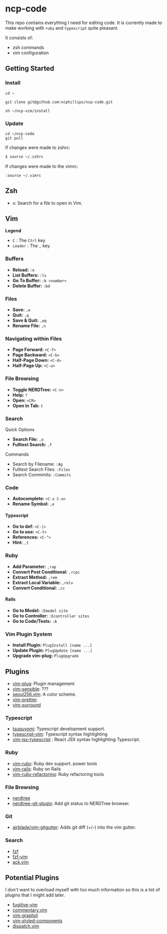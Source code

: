 # ncp-code 

This repo contains everything I need for editing code. It is currently 
made to make working with `ruby` and `typescript` quite pleasant. 

It consists of:

* zsh commands 
* vim configuration


## Getting Started

### Install

```ssh
cd ~

git clone git@github.com:ncphillips/ncp-code.git

sh ~/ncp-vim/install
```

### Update

```
cd ~/ncp-code
git pull
```

If changes were made to zshrc:

```zsh
$ source ~/.zshrc
```

If changes were made to the vimrc:

```vim
:source ~/.vimrc
```

## Zsh

* `o`: Search for a file to open in Vim.

## Vim

**Legend**

* `C` : The `Ctrl` key
* `Leader` : The `,` key.

### Buffers

<!-- TODO: Write about buffers and how they can be used. -->

* **Reload:** `:e` 
* **List Buffers:** `:ls`
* **Go To Buffer:** `:b <number>`
* **Delete Buffer:** `:bd`

### Files

* **Save:** `,w`
* **Quit:** `,q`
* **Save & Quit:** `,wq`
* **Rename File:** `,n`

### Navigating within Files

* **Page Forward:** `<C-f>`
* **Page Backward:** `<C-b>`
* **Half-Page Down:** `<C-d>`
* **Half-Page Up:** `<C-u>`

### File Browsing

* **Toggle NERDTree:** `<C-n>`
* **Help:** `?`
* **Open:** `<CR>`
* **Open in Tab:** `t`

<!-- NERDTree ScreenShot  -->

### Search

Quick Options

* **Search File:** `,o`
* **Fulltext Search:** `,f`

Commands

* Search by Filename: `:Ag`
* Fulltext Search Files: `:Files`
* Search Commmits: `:Commits`

<!-- Fulltext Search Gif -->
<!-- Filename Search Gif -->

### Code

* **Autocomplete:** `<C-x C-o>`
* **Rename Symbol:** `,e`
<!-- Autocomplete Gif for Ruby & Typescript  -->

#### Typescript

* **Go to def:** `<C-]>`
* **Go to use:** `<C-t>`
* **References:** `<C-^>`
* **Hint:** `,t`

<!-- Got to def/use gif -->

### Ruby

* **Add Parameter:** `,rap`
* **Convert Post Conditional:** `,rcpc`
* **Extract Method:** `,rem`
* **Extract Local Variable:** `,relv`
* **Convert Conditional:** `,cc`

#### Rails

* **Go to Model:** `:Emodel site`
* **Go to Controller:** `:Econtroller sites`
* **Go to Code/Tests:** `:A`

### Vim Plugin System

* **Install Plugin:** `PlugInstall [name ...]`
* **Update Plugin:** `PlugUpdate [name ...]`
* **Upgrade vim-plug:** `PlugUpgrade`

## Plugins

* [vim-plug](https://github.com/junegunn/vim-plug): Plugin management
* [vim-sensible](https://github.com/tpope/vim-sensible): ???
* [seoul256.vim](https://github.com/junegunn/seoul256.vim): A color scheme.
* [vim-prettier](https://github.com/prettier/vim-prettier)
* [vim-surround](https://github.com/tpope/vim-surround)

### Typescript

* [tsuquyomi](https://github.com/Quramy/tsuquyomi): Typescript development
  support.
* [typescript-vim](https://github.com/leafgarland/typescript-vim):
  Typescript syntax highlighting
* [vim-jsx-typescript](https://github.com/peitalin/vim-jsx-typescript)
  : React JSX syntax highlighting Typescript.

### Ruby

* [vim-ruby](https://github.com/vim-ruby/vim-ruby): Ruby dev support.
  power tools
* [vim-rails](https://github.com/tpope/vim-rails): Ruby on Rails
* [vim-ruby-refactoring](https://github.com/ecomba/vim-ruby-refactoring): Ruby refactoring tools

### File Browsing

* [nerdtree](https://github.com/scrooloose/nerdtree)
* [nerdtree-git-plugin](https://github.com/Xuyuanp/nerdtree-git-plugin): Add git status to NERDTree browser.

### Git
* [airblade/vim-gitgutter](https://github.com/airblade/vim-gitgutter): Adds
  git diff (+/-) into the vim gutter.

### Search

* [fzf](https://github.com/junegunn/fzf)
* [fzf-vim](https://github.com/junegunn/fzf-vim)
* [ack.vim](https://github.com/mileszs/ack.vim')


## Potential Plugins 

I don't want to overload myself with too much information
so this is a list of plugins that I might add later.

* [fugitive-vim](https://vimawesome.com/plugin/fugitive-vim)
* [commentary.vim](https://vimawesome.com/plugin/commentary-vim)
* [vim-graphql](https://vimawesome.com/plugin/vim-graphql)
* [vim-styled-components](https://vimawesome.com/plugin/vim-styled-components-hard-things)
* [dispatch.vim](https://vimawesome.com/plugin/vim-dispatch)
